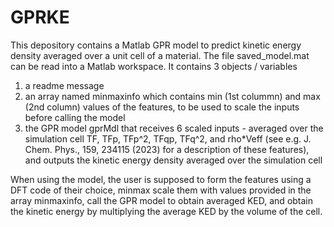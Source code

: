 # GPRKE
This depository contains a Matlab GPR model to predict kinetic energy density averaged over a unit cell of a material.
The file saved_model.mat can be read into a Matlab workspace. It contains 3 objects / variables
1) a readme message
2) an array named minmaxinfo which contains min (1st colummn) and max (2nd column) values of the features, to be used to scale the inputs before calling the model 
3) the GPR model gprMdl that receives 6 scaled inputs - averaged over the simulation cell TF, TFp, TFp^2, TFqp, TFq^2, and rho*Veff (see e.g. J. Chem. Phys., 159, 234115 (2023) for a description of these features), and outputs the kinetic energy density averaged over the simulation cell

When using the model, the user is supposed to form the features using a DFT code of their choice, minmax scale them with values provided in the array minmaxinfo, call the GPR model to obtain averaged KED, and obtain the kinetic energy by multiplying the average KED by the volume of the cell.
   
